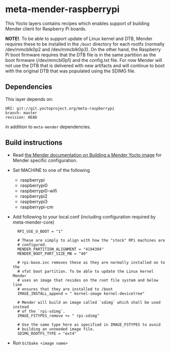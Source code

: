 # meta-mender-raspberrypi

This Yocto layers contains recipes which enables support of building Mender client for Raspberry Pi boards.

**NOTE!**. To be able to support update of Linux kernel and DTB, Mender requires these to be installed in the `/boot` directory for each rootfs (normally /dev/mmcblk0p2 and /dev/mmcblk0p3). On the other hand, the Raspberry Pi boot firmware requires that the DTB file is in the same partition as the boot firmware (/dev/mmcbl0p1) and the config.txt file. For now Mender will not use the DTB that is delivered with new artifacts and will continue to boot with the original DTB that was populated using the SDIMG file.

## Dependencies

This layer depends on:

    URI: git://git.yoctoproject.org/meta-raspberrypi
    branch: master
    revision: HEAD

in addition to `meta-mender` dependencies.

## Build instructions

- Read [the Mender documentation on Building a Mender Yocto image](https://docs.mender.io/Artifacts/Building-Mender-Yocto-image) for Mender specific configuration.
- Set MACHINE to one of the following
    - raspberrypi
    - raspberrypi0
    - raspberrypi0-wifi
    - raspberrypi2
    - raspberrypi3
    - raspberrypi-cm
- Add following to your local.conf (including configuration required by meta-mender-core)

        RPI_USE_U_BOOT = "1"

        # These are simply to align with how the "stock" RPi machines are
        # configured.
        MENDER_PARTITION_ALIGNMENT = "4194304"
        MENDER_BOOT_PART_SIZE_MB = "40"

        # rpi-base.inc removes these as they are normally installed on to the
        # vfat boot partition. To be able to update the Linux kernel Mender
        # uses an image that resides on the root file system and below line
        # ensures that they are installed to /boot
        IMAGE_INSTALL_append = " kernel-image kernel-devicetree"

        # Mender will build an image called `sdimg` which shall be used instead
        # of the `rpi-sdimg`.
        IMAGE_FSTYPES_remove += " rpi-sdimg"

        # Use the same type here as specified in IMAGE_FSTYPES to avoid
        # building an unneeded image file.
        SDIMG_ROOTFS_TYPE = "ext4"

- Run `bitbake <image name>`

